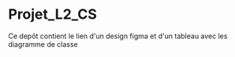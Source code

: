 # Projet_L2_CS
Ce depôt contient le lien d'un design figma et d'un tableau avec les diagramme de classe
